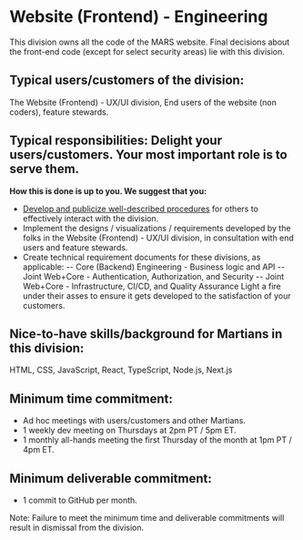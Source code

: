 # Website (Frontend) - Engineering
This division owns all the code of the MARS website. Final decisions about the front-end code (except for select security areas) lie with this division.

## Typical users/customers of the division:
The Website (Frontend) - UX/UI division, End users of the website (non coders), feature stewards.

## Typical responsibilities: Delight your users/customers. Your most important role is to serve them.
**How this is done is up to you. We suggest that you:**
- [Develop and publicize well-described procedures](./procedures.md) for others to effectively interact with the division.
- Implement the designs / visualizations / requirements developed by the folks in the Website (Frontend) - UX/UI division, in consultation with end users and feature stewards.
- Create technical requirement documents for these divisions, as applicable:
-- Core (Backend) Engineering - Business logic and API
-- Joint Web+Core - Authentication, Authorization, and Security
-- Joint Web+Core - Infrastructure, CI/CD, and Quality Assurance
Light a fire under their asses to ensure it gets developed to the satisfaction of your customers.

## Nice-to-have skills/background for Martians in this division:
HTML, CSS, JavaScript, React, TypeScript, Node.js, Next.js

## Minimum time commitment:
- Ad hoc meetings with users/customers and other Martians.
- 1 weekly dev meeting on Thursdays at 2pm PT / 5pm ET.
- 1 monthly all-hands meeting the first Thursday of the month at 1pm PT / 4pm ET.

## Minimum deliverable commitment:
- 1 commit to GitHub per month.

Note: Failure to meet the minimum time and deliverable commitments will result in dismissal from the division.